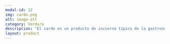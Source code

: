 ```yaml
---
modal-id: 12
img: cardo.png
alt: image-alt
category: Verdura
descripcion: "El cardo es un producto de invierno típico de la gastronomía del norte de España. Se consumía mucho en el pasado y está volviendo a ser de moda por sus calidades nutritivas."
layout: product
---
```


